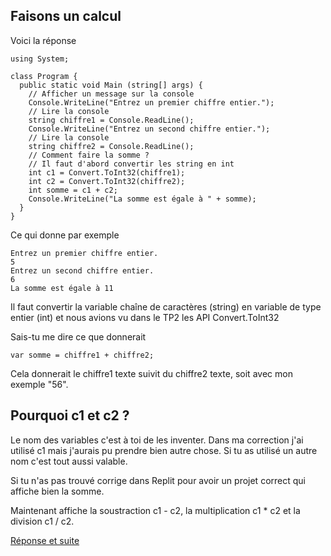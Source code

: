 ## Faisons un calcul

Voici la réponse

```
using System;

class Program {
  public static void Main (string[] args) {
    // Afficher un message sur la console
    Console.WriteLine("Entrez un premier chiffre entier.");
    // Lire la console
    string chiffre1 = Console.ReadLine();
    Console.WriteLine("Entrez un second chiffre entier.");
    // Lire la console
    string chiffre2 = Console.ReadLine();
    // Comment faire la somme ?
    // Il faut d'abord convertir les string en int
    int c1 = Convert.ToInt32(chiffre1);
    int c2 = Convert.ToInt32(chiffre2);
    int somme = c1 + c2;
    Console.WriteLine("La somme est égale à " + somme);
  }
}
```
Ce qui donne par exemple
```
Entrez un premier chiffre entier.
5
Entrez un second chiffre entier.
6
La somme est égale à 11
```

Il faut convertir la variable chaîne de caractères (string) en variable de type entier (int) et nous avions vu dans le TP2 les API Convert.ToInt32

Sais-tu me dire ce que donnerait
```
var somme = chiffre1 + chiffre2;
```

Cela donnerait le chiffre1 texte suivit du chiffre2 texte, soit avec mon exemple "56".

## Pourquoi c1 et c2 ?
Le nom des variables c'est à toi de les inventer. Dans ma correction j'ai utilisé c1 mais j'aurais pu prendre bien autre chose. Si tu as utilisé un autre nom c'est tout aussi valable.

Si tu n'as pas trouvé corrige dans Replit pour avoir un projet correct qui affiche bien la somme.

Maintenant affiche la soustraction c1 - c2, la multiplication c1 * c2 et la division c1 / c2.

[Réponse et suite](03_02_TP.md)
